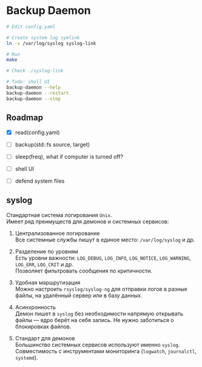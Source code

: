 
# Backup Daemon

```bash
# Edit config.yaml

# Create system log symlink
ln -s /var/log/syslog syslog-link

# Run
make

# Check ./syslog-link

# Todo: shell UI
backup-daemon --help
backup-daemon --restart
backup-daemon --stop
```

## Roadmap

- [x] read(config.yaml)
- [ ] backup(std::fs source, target)
- [ ] sleep(freq), what if computer is turned off?
- [ ] shell UI
- [ ] defend system files


## syslog

Стандартная система логирования `Unix`.  
Имеет ряд преимуществ для демонов и системных сервисов:

1. Централизованное логирование  
Все системные службы пишут в единое место: `/var/log/syslog` и др.  

2. Разделение по уровням  
Есть уровни важности: `LOG_DEBUG`, `LOG_INFO`, `LOG_NOTICE`, `LOG_WARNING`, `LOG_ERR`, `LOG_CRIT` и др.  
Позволяет фильтровать сообщения по критичности.  

3. Удобная маршрутизация  
Можно настроить `rsyslog/syslog-ng` для отправки логов в разные файлы, на удалённый сервер или в базу данных.

4. Асинхронность  
Демон пишет в `syslog` без необходимости напрямую открывать файлы — ядро берёт на себя запись.
Не нужно заботиться о блокировках файлов.

5. Стандарт для демонов  
Большинство системных сервисов используют именно `syslog`.
Совместимость с инструментами мониторинга (`logwatch`, `journalctl`, `systemd`).
